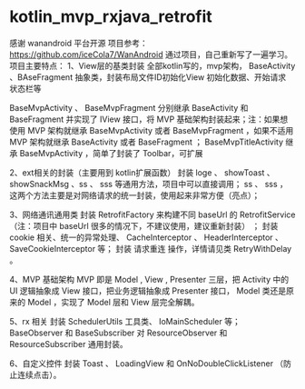 # kotlin_mvp_rxjava_retrofit
感谢 wanandroid 平台开源
项目参考：https://github.com/iceCola7/WanAndroid
通过项目，自己重新写了一遍学习。
项目主要特点：
1、View层的基类封装
全部kotlin写的，mvp架构，
BaseActivity 、BAseFragment 抽象类，封装布局文件ID初始化View 初始化数据、开始请求 状态栏等

BaseMvpActivity 、 BaseMvpFragment 分别继承 BaseActivity 和 BaseFragment 并实现了 IView 接口，将 MVP 基础架构封装起来；注：如果想使用 MVP 架构就继承 BaseMvpActivity 或者 BaseMvpFragment ，如果不适用 MVP 架构就继承 BaseActivity 或者 BaseFragment ；
BaseMvpTitleActivity 继承 BaseMvpActivity ，简单了封装了 Toolbar，可扩展

2、ext相关的封装（主要用到 kotlin扩展函数）
封装 loge 、 showToast 、 showSnackMsg 、ss 、 sss 等通用方法，项目中可以直接调用；
ss 、 sss ，这两个方法主要是对网络请求的统一封装，使用起来非常方便（亮点）；

3、网络通讯通用类
封装 RetrofitFactory 来构建不同 baseUrl 的 RetrofitService （注：项目中 baseUrl 很多的情况下，不建议使用，建议重新封装） ；
封装 cookie 相关、统一的异常处理、 CacheInterceptor 、 HeaderInterceptor 、 SaveCookieInterceptor 等；
封装 请求重连 操作，详情请见类 RetryWithDelay 。

4、MVP 基础架构
 MVP 即是 Model , View , Presenter 三层，把 Activity 中的 UI 逻辑抽象成 View 接口，把业务逻辑抽象成 Presenter 接口， Model 类还是原来的 Model ，实现了 Model 层和 View 层完全解耦。
 
5、rx 相关
  封装 SchedulerUtils 工具类、 IoMainScheduler 等；
  BaseObserver 和 BaseSubscriber 对 ResourceObserver 和 ResourceSubscriber 通用封装。
  
6、自定义控件
  封装 Toast 、 LoadingView 和 OnNoDoubleClickListener （防止连续点击）。